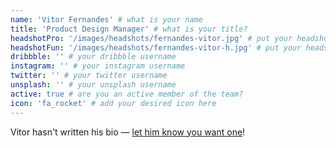 ```yaml
---
name: 'Vitor Fernandes' # what is your name
title: 'Product Design Manager' # what is your title?
headshotPro: '/images/headshots/fernandes-vitor.jpg' # put your headshot here
headshotFun: '/images/headshots/fernandes-vitor-h.jpg' # put your headshot here
dribbble: '' # your dribbble username
instagram: '' # your instagram username
twitter: '' # your twitter username
unsplash: '' # your unsplash username
active: true # are you an active member of the team?
icon: 'fa_rocket' # add your desired icon here
---
```


Vitor hasn't written his bio — [let him know you want one](mailto:vitor.fernandes@liferay.com)!
